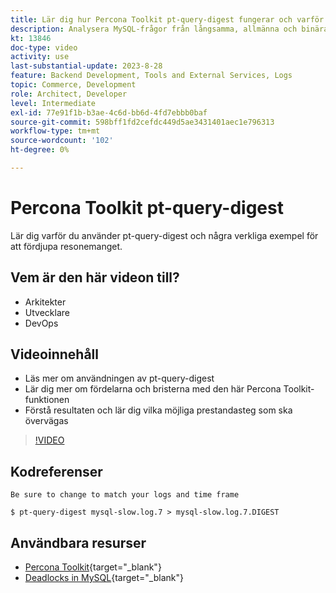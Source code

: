 ```yaml
---
title: Lär dig hur Percona Toolkit pt-query-digest fungerar och varför det används
description: Analysera MySQL-frågor från långsamma, allmänna och binära loggfiler. Den kan också analysera frågor från "SHOW PROCESSLIST" och MySQL-protokolldata från tcpdump.
kt: 13846
doc-type: video
activity: use
last-substantial-update: 2023-8-28
feature: Backend Development, Tools and External Services, Logs
topic: Commerce, Development
role: Architect, Developer
level: Intermediate
exl-id: 77e91f1b-b3ae-4c6d-bb6d-4fd7ebbb0baf
source-git-commit: 598bff1fd2cefdc449d5ae3431401aec1e796313
workflow-type: tm+mt
source-wordcount: '102'
ht-degree: 0%

---
```


# Percona Toolkit pt-query-digest

Lär dig varför du använder pt-query-digest och några verkliga exempel för att fördjupa resonemanget.

## Vem är den här videon till?

- Arkitekter
- Utvecklare
- DevOps

## Videoinnehåll

- Läs mer om användningen av pt-query-digest
- Lär dig mer om fördelarna och bristerna med den här Percona Toolkit-funktionen
- Förstå resultaten och lär dig vilka möjliga prestandasteg som ska övervägas

>[!VIDEO](https://video.tv.adobe.com/v/3423480?learn=on)

## Kodreferenser

```MYSQL
Be sure to change to match your logs and time frame

$ pt-query-digest mysql-slow.log.7 > mysql-slow.log.7.DIGEST
```

## Användbara resurser

- [Percona Toolkit](https://docs.percona.com/percona-toolkit/pt-query-digest.html){target="_blank"}
- [Deadlocks in MySQL](https://experienceleague.adobe.com/docs/commerce-knowledge-base/kb/troubleshooting/database/deadlocks-in-mysql.html?lang=sv-SE){target="_blank"}
